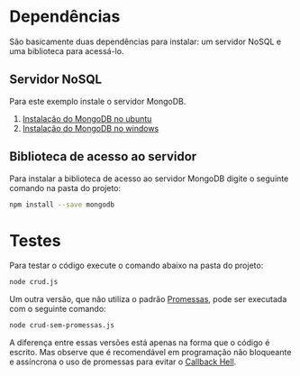 
# Dependências

São basicamente duas dependências para instalar: um servidor NoSQL e uma biblioteca para acessá-lo.

## Servidor NoSQL

Para este exemplo instale o servidor MongoDB.
1. [Instalação do MongoDB no ubuntu](https://docs.mongodb.com/manual/tutorial/install-mongodb-on-ubuntu/)
2. [Instalação do MongoDB no windows](https://docs.mongodb.com/manual/tutorial/install-mongodb-on-windows/)


## Biblioteca de acesso ao servidor

Para instalar a biblioteca de acesso ao servidor MongoDB digite o seguinte comando na pasta do projeto:

```bash
npm install --save mongodb
```

# Testes

Para testar o código execute o comando abaixo na pasta do projeto:
```bash
node crud.js
```

Um outra versão, que não utiliza o padrão [Promessas](https://www.promisejs.org), pode ser executada com o seguinte comando:
```bash
node crud-sem-promessas.js
```

A diferença entre essas versões está apenas na forma que o código é escrito. Mas observe que  é recomendável  em programação não bloqueante e assíncrona o uso de promessas para evitar o [Callback Hell](http://callbackhell.com).


